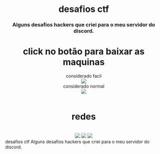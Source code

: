 <center>
  <h1>desafios ctf</h1>
  <h3>Alguns desafios hackers que criei para o meu servidor do discord.</h3>
</center>

<div align="center"> 
	<center><h1>click no botão para baixar as maquinas</h1></center>
	<label>considerado facil</label><br><a href="https://is.gd/NHKbsY" target="_blank"><img src="https://img.shields.io/static/v1?label=iv-1&message=DOWNLOAD&color=blue&style=for-the-badge"></a><br>
	<label>considerado normal</label><br><a href="https://is.gd/xcBw4i" target="_blank"><img src="https://img.shields.io/static/v1?label=iv-2&message=DOWNLOAD&color=blue&style=for-the-badge"></a>
</div>
<br><center><h1>redes</h1></center><br>
<div align="center">
	<a href="https://discord.gg/ashQnyfhH2" target="_blank"><img src="https://img.shields.io/static/v1?label=&message=discord&color=lightgrey&style=for-the-badge&logo=discord"></a>
	<a href="https://is.gd/ZzxIXM" target="_blank"><img src="https://img.shields.io/static/v1?label=&message=facebook&color=orange&style=for-the-badge&logo=facebook"></a>
	<a href="https://www.youtube.com/c/zksoqueexecut%C3%A1vel" target="_blank"><img src="https://img.shields.io/static/v1?label=&message=youtube&color=blueviolet&style=for-the-badge&logo=youtube"></a>
</div>
desafios ctf
Alguns desafios hackers que criei para o meu servidor do discord.
